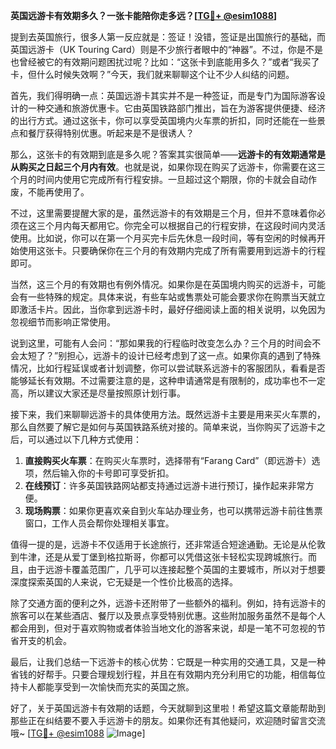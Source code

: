 **英国远游卡有效期多久？一张卡能陪你走多远？[[TG💪+ @esim1088](https://t.me/s/esim1088)]**

提到去英国旅行，很多人第一反应就是：签证！没错，签证是出国旅行的基础，而英国远游卡（UK Touring Card）则是不少旅行者眼中的“神器”。不过，你是不是也曾经被它的有效期问题困扰过呢？比如：“这张卡到底能用多久？”或者“我买了卡，但什么时候失效啊？”今天，我们就来聊聊这个让不少人纠结的问题。

首先，我们得明确一点：英国远游卡其实并不是一种签证，而是专门为国际游客设计的一种交通和旅游优惠卡。它由英国铁路部门推出，旨在为游客提供便捷、经济的出行方式。通过这张卡，你可以享受英国境内火车票的折扣，同时还能在一些景点和餐厅获得特别优惠。听起来是不是很诱人？

那么，这张卡的有效期到底是多久呢？答案其实很简单——**远游卡的有效期通常是从购买之日起三个月内有效**。也就是说，如果你现在购买了远游卡，你需要在这三个月的时间内使用它完成所有行程安排。一旦超过这个期限，你的卡就会自动作废，不能再使用了。

不过，这里需要提醒大家的是，虽然远游卡的有效期是三个月，但并不意味着你必须在这三个月内每天都用它。你完全可以根据自己的行程安排，在这段时间内灵活使用。比如说，你可以在第一个月买完卡后先休息一段时间，等有空闲的时候再开始使用这张卡。只要确保你在三个月的有效期内完成了所有需要用到远游卡的行程即可。

当然，这三个月的有效期也有例外情况。如果你是在英国境内购买的远游卡，可能会有一些特殊的规定。具体来说，有些车站或售票处可能会要求你在购票当天就立即激活卡片。因此，当你拿到远游卡时，最好仔细阅读上面的相关说明，以免因为忽视细节而影响正常使用。

说到这里，可能有人会问：“那如果我的行程临时改变怎么办？三个月的时间会不会太短了？”别担心，远游卡的设计已经考虑到了这一点。如果你真的遇到了特殊情况，比如行程延误或者计划调整，你可以尝试联系远游卡的客服团队，看看是否能够延长有效期。不过需要注意的是，这种申请通常是有限制的，成功率也不一定高，所以建议大家还是尽量按照原计划行事。

接下来，我们来聊聊远游卡的具体使用方法。既然远游卡主要是用来买火车票的，那么自然要了解它是如何与英国铁路系统对接的。简单来说，当你购买了远游卡之后，可以通过以下几种方式使用：

1. **直接购买火车票**：在购买火车票时，选择带有“Farang Card”（即远游卡）选项，然后输入你的卡号即可享受折扣。
2. **在线预订**：许多英国铁路网站都支持通过远游卡进行预订，操作起来非常方便。
3. **现场购票**：如果你更喜欢亲自到火车站办理业务，也可以携带远游卡前往售票窗口，工作人员会帮你处理相关事宜。

值得一提的是，远游卡不仅适用于长途旅行，还非常适合短途通勤。无论是从伦敦到牛津，还是从爱丁堡到格拉斯哥，你都可以凭借这张卡轻松实现跨城旅行。而且，由于远游卡覆盖范围广，几乎可以连接起整个英国的主要城市，所以对于想要深度探索英国的人来说，它无疑是一个性价比极高的选择。

除了交通方面的便利之外，远游卡还附带了一些额外的福利。例如，持有远游卡的旅客可以在某些酒店、餐厅以及景点享受特别优惠。这些附加服务虽然不是每个人都会用到，但对于喜欢购物或者体验当地文化的游客来说，却是一笔不可忽视的节省开支的机会。

最后，让我们总结一下远游卡的核心优势：它既是一种实用的交通工具，又是一种省钱的好帮手。只要合理规划行程，并且在有效期内充分利用它的功能，相信每位持卡人都能享受到一次愉快而充实的英国之旅。

好了，关于英国远游卡有效期的话题，今天就聊到这里啦！希望这篇文章能帮助到那些正在纠结要不要入手远游卡的朋友。如果你还有其他疑问，欢迎随时留言交流哦~ [[TG💪+ @esim1088](https://t.me/s/esim1088) ![Image](https://i.postimg.cc/4NQfJmqS/Snipaste-2025-05-13-00-14-12.png)]